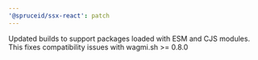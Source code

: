 ```yaml
---
'@spruceid/ssx-react': patch
---
```


Updated builds to support packages loaded with ESM and CJS modules. This fixes compatibility issues with wagmi.sh >= 0.8.0
